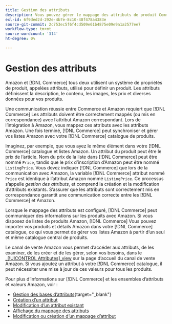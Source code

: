 ```yaml
---
title: Gestion des attributs
description: Vous pouvez gérer le mappage des attributs de produit Commerce avec les attributs Amazon pour garantir des informations de produit précises entre les systèmes.
exl-id: 6f9ded2d-292e-4b7e-8c10-48f478a4383e
source-git-commit: 2c753ec5f6f4cd509e61b4875e09e9a1a2577ee7
workflow-type: tm+mt
source-wordcount: '314'
ht-degree: 0%

---
```


# Gestion des attributs

Amazon et [!DNL Commerce] tous deux utilisent un système de propriétés de produit, appelées attributs, utilisé pour définir un produit. Les attributs définissent la description, le contenu, les images, les prix et diverses données pour vos produits.

Une communication réussie entre Commerce et Amazon requiert que [!DNL Commerce] Les attributs doivent être correctement mappés (ou mis en correspondance) avec l’attribut Amazon correspondant. Lors de l’intégration à Amazon, vous mappez ces attributs avec les attributs Amazon. Une fois terminé, [!DNL Commerce] peut synchroniser et gérer vos listes Amazon avec votre [!DNL Commerce] catalogue de produits.

Imaginez, par exemple, que vous ayez le même élément dans votre [!DNL Commerce] catalogue et listes Amazon. Un attribut du produit peut être le prix de l’article. Nom du prix de la liste dans [!DNL Commerce] peut être nommé `Price`, tandis que le prix d’inscription d’Amazon peut être nommé `ListingPrice`. Vous devez indiquer [!DNL Commerce] que lors de la communication avec Amazon, la variable [!DNL Commerce] attribut nommé `Price` est identique à l’attribut Amazon nommé `ListingPrice`. Ce processus s’appelle _gestion des attributs_, et comprend la création et la modification d’attributs existants. S’assurer que les attributs sont correctement mis en correspondance garantit une communication correcte entre les [!DNL Commerce] et Amazon.

Lorsque le mappage des attributs est configuré, [!DNL Commerce] peut communiquer des informations sur les produits avec Amazon. Si vous disposez de listes de produits Amazon, [!DNL Commerce] Vous pouvez importer vos produits et détails Amazon dans votre [!DNL Commerce] catalogue, ce qui vous permet de gérer vos listes Amazon à partir d’un seul et même catalogue central de produits.

Le canal de vente Amazon vous permet d’accéder aux attributs, de les examiner, de les créer et de les gérer, selon vos besoins, dans le [_[!UICONTROL Attributes]_view](./attributes-view.md) sur la page d’accueil du canal de vente Amazon. Si vous ajoutez un attribut à votre [!DNL Commerce] catalogue, il peut nécessiter une mise à jour de ces valeurs pour tous les produits.

Pour plus d’informations sur [!DNL Commerce] et les ensembles d’attributs et valeurs Amazon, voir :

- [Gestion des bases d’attributs](https://docs.magento.com/user-guide/catalog/product-attributes.html){target=&quot;_blank&quot;}
- [Création d’un attribut](./creating-attributes.md#create-an-attribute)
- [Modification d’un attribut existant](./creating-attributes.md#edit-an-attribute)
- [Affichage du mappage des attributs](./amazon-matching-attributes-values.md)
- [Modification ou création d’un mappage d’attribut](./amazon-manually-update-incomplete-listing.md)
